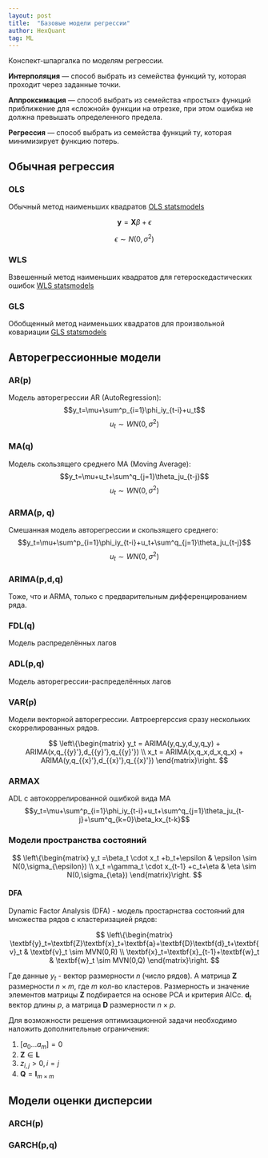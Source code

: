 ```yaml
---
layout: post
title:  "Базовые модели регрессии"
author: HexQuant
tag: ML
---
```

Конспект-шпаргалка по моделям регрессии.

**Интерполяция** — способ выбрать из семейства функций ту, которая проходит через заданные точки.

**Аппроксимация** — способ выбрать из семейства «простых» функций приближение для «сложной» функции на отрезке, при этом ошибка не должна превышать определенного предела.

**Регрессия** — способ выбрать из семейства функций ту, которая минимизирует функцию потерь.

## Обычная регрессия
### OLS
Обычный метод наименьших квадратов
[OLS statsmodels](https://www.statsmodels.org/devel/examples/notebooks/generated/ols.html)

$$\textbf{y} = \textbf{X}\beta+\epsilon$$

$$\epsilon \sim N(0,\sigma^2)$$

### WLS
Взвешенный метод наименьших квадратов для гетероскедастических ошибок
[WLS statsmodels](https://www.statsmodels.org/devel/examples/notebooks/generated/wls.html)

### GLS
Обобщенный метод наименьших квадратов для произвольной ковариации
[GLS statsmodels](https://www.statsmodels.org/devel/examples/notebooks/generated/gls.html)

## Авторегрессионные модели
### AR(p)
Модель авторегрессии AR (AutoRegression):
$$y_t=\mu+\sum^p_{i=1}\phi_iy_{t-i}+u_t$$
$$u_t\sim WN(0,\sigma^2)$$
### MA(q)
Модель скользящего среднего MA (Moving Average):
$$y_t=\mu+u_t+\sum^q_{j=1}\theta_ju_{t-j}$$
$$u_t\sim WN(0,\sigma^2)$$

### ARMA(p, q)
Смешанная модель авторегрессии и скользящего среднего:
$$y_t=\mu+\sum^p_{i=1}\phi_iy_{t-i}+u_t+\sum^q_{j=1}\theta_ju_{t-j}$$
$$u_t\sim WN(0,\sigma^2)$$

### ARIMA(p,d,q)
Тоже, что и ARMA, только с предварительным дифференцированием ряда.

### FDL(q)
Модель распределённых лагов

### ADL(p,q)
Модель авторегрессии-распределённых лагов

### VAR(p)
Модели векторной авторегрессии. Автроергерссия сразу нескольких скоррелированных рядов.

$$
\left\{\begin{matrix}
y_t = ARIMA(y,q_y,d_y,q_y) + ARIMA(x,q_{{y}'},d_{{y}'},q_{{y}'})
\\
x_t = ARIMA(x,q_x,d_x,q_x) + ARIMA(y,q_{{x}'},d_{{x}'},q_{{x}'})
\end{matrix}\right.
$$
### ARMAX
ADL с автокоррелированной ошибкой вида MA
$$y_t=\mu+\sum^p_{i=1}\phi_iy_{t-i}+u_t+\sum^q_{j=1}\theta_ju_{t-j}+\sum^q_{k=0}\beta_kx_{t-k}$$

### Модели пространства состояний
$$
\left\{\begin{matrix}
y_t =\beta_t \cdot x_t +b_t+\epsilon & \epsilon \sim N(0,\sigma_{\epsilon})
\\
x_t =\gamma_t \cdot x_{t-1} +c_t+\eta & \eta \sim N(0,\sigma_{\eta})
\end{matrix}\right.
$$
#### DFA
Dynamic Factor Analysis (DFA) - модель простарнства состояний для множества рядов с кластеризацией рядов:

$$
\left\{\begin{matrix}
\textbf{y}_t=\textbf{Z}\textbf{x}_t+\textbf{a}+\textbf{D}\textbf{d}_t+\textbf{v}_t & \textbf{v}_t \sim MVN(0,R)
\\
\textbf{x}_t=\textbf{x}_{t-1}+\textbf{w}_t & \textbf{w}_t \sim MVN(0,Q)
\end{matrix}\right.
$$

Где данные $y_t$ - вектор размерности $n$ (число рядов). А матрица $\textbf{Z}$ размерности $n\times m$, где $m$ кол-во кластеров. Размерность и значение элементов матрицы $\textbf{Z}$ подбирается на основе PCA и критерия AICc.
$\textbf{d}_t$ вектор длины $p$, а матрица $\textbf{D}$ размерности $n\times p$.

Для возможности решения оптимизационной задачи необходимо наложить дополнительные ограничения:
1. $[a_0...a_m]=0$
2. $\textbf{Z} \in \textbf{L}$
3. $z_{i,j}>0, i=j$
4. $\textbf{Q}=\textbf{I}_{m \times m}$
## Модели оценки дисперсии
### ARCH(p)
### GARCH(p,q)



